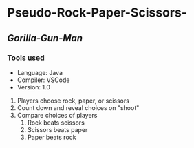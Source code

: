 # Pseudo-Rock-Paper-Scissors-
## *Gorilla-Gun-Man*
### **Tools used**
- Language: Java
- Compiler: VSCode
- Version: 1.0

1. Players choose rock, paper, or scissors
2. Count down and reveal choices on "shoot"
3. Compare choices of players 
   1. Rock beats scissors
   2. Scissors beats paper
   3. Paper beats rock
